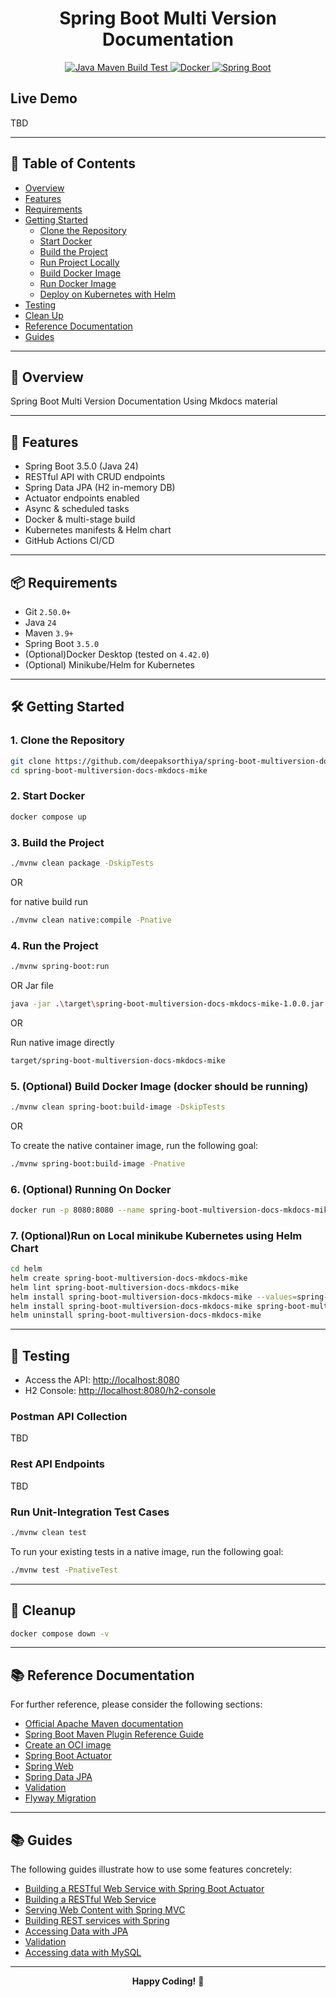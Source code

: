 <h1 style="text-align: center;">Spring Boot Multi Version Documentation</h1>

<p style="text-align: center;">
  <a href="https://github.com/deepaksorthiya/spring-boot-multiversion-docs-mkdocs-mike/workflows/maven-build.yml">
    <img src="https://github.com/deepaksorthiya/spring-boot-multiversion-docs-mkdocs-mike/actions/workflows/maven-build.yml/badge.svg" alt="Java Maven Build Test"/>
  </a>
  <a href="https://hub.docker.com/r/deepaksorthiya/spring-boot-multiversion-docs-mkdocs-mike">
    <img src="https://img.shields.io/docker/pulls/deepaksorthiya/spring-boot-multiversion-docs-mkdocs-mike" alt="Docker"/>
  </a>
  <a href="https://spring.io/projects/spring-boot">
    <img src="https://img.shields.io/badge/spring--boot-3.5.0-brightgreen?logo=springboot" alt="Spring Boot"/>
  </a>
</p>

## Live Demo

TBD

---

## 📑 Table of Contents

- [Overview](#-overview)
- [Features](#-features)
- [Requirements](#-requirements)
- [Getting Started](#-getting-started)
    - [Clone the Repository](#1-clone-the-repository)
    - [Start Docker](#2-start-docker)
    - [Build the Project](#3-build-the-project)
    - [Run Project Locally](#4-run-the-project)
    - [Build Docker Image](#5-optional-build-docker-image-docker-should-be-running)
    - [Run Docker Image](#6-optional-running-on-docker)
    - [Deploy on Kubernetes with Helm](#7-optionalrun-on-local-minikube-kubernetes-using-helm-chart)
- [Testing](#-testing)
- [Clean Up](#-cleanup)
- [Reference Documentation](#-reference-documentation)
- [Guides](#-guides)

---

## 🚀 Overview

Spring Boot Multi Version Documentation Using Mkdocs material

---

## 🚀 Features

- Spring Boot 3.5.0 (Java 24)
- RESTful API with CRUD endpoints
- Spring Data JPA (H2 in-memory DB)
- Actuator endpoints enabled
- Async & scheduled tasks
- Docker & multi-stage build
- Kubernetes manifests & Helm chart
- GitHub Actions CI/CD

---

## 📦 Requirements

- Git `2.50.0+`
- Java `24`
- Maven `3.9+`
- Spring Boot `3.5.0`
- (Optional)Docker Desktop (tested on `4.42.0`)
- (Optional) Minikube/Helm for Kubernetes

---

## 🛠️ Getting Started

### 1. Clone the Repository

```sh
git clone https://github.com/deepaksorthiya/spring-boot-multiversion-docs-mkdocs-mike.git
cd spring-boot-multiversion-docs-mkdocs-mike
```

### 2. Start Docker

```sh
docker compose up
```

### 3. Build the Project

```sh
./mvnw clean package -DskipTests
```

OR

for native build run

```bash
./mvnw clean native:compile -Pnative
```

### 4. Run the Project

```sh
./mvnw spring-boot:run
```

OR Jar file

```sh
java -jar .\target\spring-boot-multiversion-docs-mkdocs-mike-1.0.0.jar
```

OR

Run native image directly

```bash
target/spring-boot-multiversion-docs-mkdocs-mike
```

### 5. (Optional) Build Docker Image (docker should be running)

```sh
./mvnw clean spring-boot:build-image -DskipTests
```

OR

To create the native container image, run the following goal:

```bash
./mvnw spring-boot:build-image -Pnative
```

### 6. (Optional) Running On Docker

```sh
docker run -p 8080:8080 --name spring-boot-multiversion-docs-mkdocs-mike deepaksorthiya/spring-boot-multiversion-docs-mkdocs-mike:latest
```

### 7. (Optional)Run on Local minikube Kubernetes using Helm Chart

```sh
cd helm
helm create spring-boot-multiversion-docs-mkdocs-mike
helm lint spring-boot-multiversion-docs-mkdocs-mike
helm install spring-boot-multiversion-docs-mkdocs-mike --values=spring-boot-multiversion-docs-mkdocs-mike/values.yaml spring-boot-multiversion-docs-mkdocs-mike
helm install spring-boot-multiversion-docs-mkdocs-mike spring-boot-multiversion-docs-mkdocs-mike
helm uninstall spring-boot-multiversion-docs-mkdocs-mike
```

---

## 🧪 Testing

- Access the API: [http://localhost:8080](http://localhost:8080)
- H2 Console: [http://localhost:8080/h2-console](http://localhost:8080/h2-console)

### Postman API Collection

TBD

### Rest API Endpoints

TBD

### Run Unit-Integration Test Cases

```bash
./mvnw clean test
```

To run your existing tests in a native image, run the following goal:

```bash
./mvnw test -PnativeTest
```

---

## 🧹 Cleanup

```sh
docker compose down -v
```

---

## 📚 Reference Documentation

For further reference, please consider the following sections:

- [Official Apache Maven documentation](https://maven.apache.org/guides/index.html)
- [Spring Boot Maven Plugin Reference Guide](https://docs.spring.io/spring-boot/maven-plugin)
- [Create an OCI image](https://docs.spring.io/spring-boot/maven-plugin/build-image.html)
- [Spring Boot Actuator](https://docs.spring.io/spring-boot/reference/actuator/index.html)
- [Spring Web](https://docs.spring.io/spring-boot/reference/web/servlet.html)
- [Spring Data JPA](https://docs.spring.io/spring-boot/reference/data/sql.html#data.sql.jpa-and-spring-data)
- [Validation](https://docs.spring.io/spring-boot//io/validation.html)
- [Flyway Migration](https://docs.spring.io/spring-boot/how-to/data-initialization.html#howto.data-initialization.migration-tool.flyway)

---

## 📚 Guides

The following guides illustrate how to use some features concretely:

- [Building a RESTful Web Service with Spring Boot Actuator](https://spring.io/guides/gs/actuator-service/)
- [Building a RESTful Web Service](https://spring.io/guides/gs/rest-service/)
- [Serving Web Content with Spring MVC](https://spring.io/guides/gs/serving-web-content/)
- [Building REST services with Spring](https://spring.io/guides/tutorials/rest/)
- [Accessing Data with JPA](https://spring.io/guides/gs/accessing-data-jpa/)
- [Validation](https://spring.io/guides/gs/validating-form-input/)
- [Accessing data with MySQL](https://spring.io/guides/gs/accessing-data-mysql/)

---

<p style="text-align: center;">
  <b>Happy Coding!</b> 🚀
</p>
